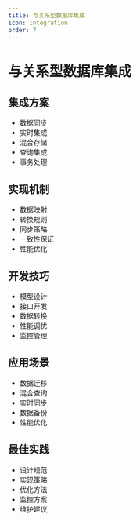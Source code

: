 ```yaml
---
title: 与关系型数据库集成
icon: integration
order: 7
---
```


# 与关系型数据库集成

## 集成方案
- 数据同步
- 实时集成
- 混合存储
- 查询集成
- 事务处理

## 实现机制
- 数据映射
- 转换规则
- 同步策略
- 一致性保证
- 性能优化

## 开发技巧
- 模型设计
- 接口开发
- 数据转换
- 性能调优
- 监控管理

## 应用场景
- 数据迁移
- 混合查询
- 实时同步
- 数据备份
- 性能优化

## 最佳实践
- 设计规范
- 实现策略
- 优化方法
- 监控方案
- 维护建议
